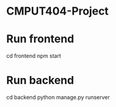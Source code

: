 # CMPUT404-Project

# Run frontend
cd frontend
npm start

# Run backend
cd backend
python manage.py runserver 